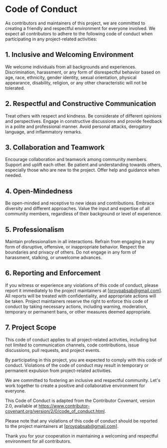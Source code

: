 # Code of Conduct
As contributors and maintainers of this project, we are committed to creating a friendly and respectful environment for everyone involved. We expect all contributors to adhere to the following code of conduct when participating in any project-related activities:

## 1. Inclusive and Welcoming Environment
We welcome individuals from all backgrounds and experiences. Discrimination, harassment, or any form of disrespectful behavior based on age, race, ethnicity, gender identity, sexual orientation, physical appearance, disability, religion, or any other characteristic will not be tolerated.

## 2. Respectful and Constructive Communication
Treat others with respect and kindness. Be considerate of different opinions and perspectives. Engage in constructive discussions and provide feedback in a polite and professional manner. Avoid personal attacks, derogatory language, and inflammatory remarks.

## 3. Collaboration and Teamwork
Encourage collaboration and teamwork among community members. Support and uplift each other. Be patient and understanding towards others, especially those who are new to the project. Offer help and guidance when needed.

## 4. Open-Mindedness
Be open-minded and receptive to new ideas and contributions. Embrace diversity and different approaches. Value the input and expertise of all community members, regardless of their background or level of experience.

## 5. Professionalism
Maintain professionalism in all interactions. Refrain from engaging in any form of disruptive, offensive, or inappropriate behavior. Respect the boundaries and privacy of others. Do not engage in any form of harassment, stalking, or unwelcome advances.

## 6. Reporting and Enforcement
If you witness or experience any violations of this code of conduct, please report it immediately to the project maintainers at [proypabsab@gmail.com]. All reports will be treated with confidentiality, and appropriate actions will be taken. Project maintainers reserve the right to enforce this code of conduct by taking necessary actions, including warning, moderation, temporary or permanent bans, or other measures deemed appropriate.

## 7. Project Scope
This code of conduct applies to all project-related activities, including but not limited to communication channels, code contributions, issue discussions, pull requests, and project events.

By participating in this project, you are expected to comply with this code of conduct. Violations of the code of conduct may result in temporary or permanent expulsion from project-related activities.

We are committed to fostering an inclusive and respectful community. Let's work together to create a positive and collaborative environment for everyone.

This Code of Conduct is adapted from the Contributor Covenant, version 2.0, available at https://www.contributor-covenant.org/version/2/0/code_of_conduct.html.

Please note that any violations of this code of conduct should be reported to the project maintainers at [proypabsab@gmail.com].

Thank you for your cooperation in maintaining a welcoming and respectful environment for all contributors.
